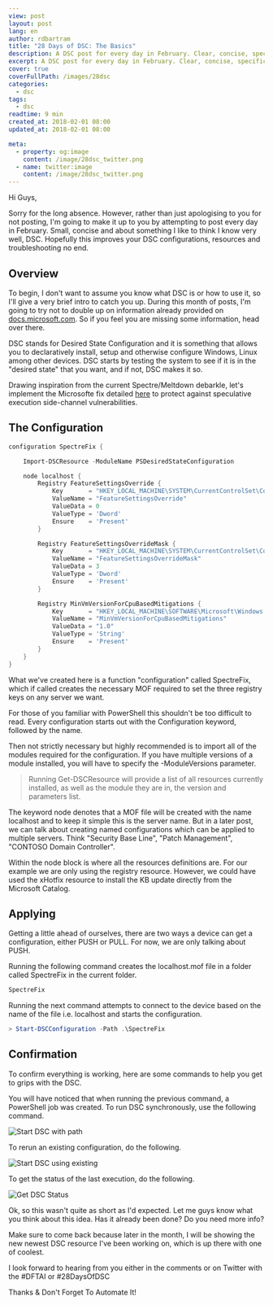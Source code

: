 ```yaml
---
view: post
layout: post
lang: en
author: rdbartram
title: "28 Days of DSC: The Basics"
description: A DSC post for every day in February. Clear, concise, specific DSC posts which will hopefully improve your DSC configurations, resources and troubleshooting no end.
excerpt: A DSC post for every day in February. Clear, concise, specific DSC posts which will hopefully improve your DSC configurations, resources and troubleshooting no end.
cover: true
coverFullPath: /images/28dsc
categories:
  - dsc
tags:
  - dsc
readtime: 9 min
created_at: 2018-02-01 08:00
updated_at: 2018-02-01 08:00

meta:
  - property: og:image
    content: /image/28dsc_twitter.png
  - name: twitter:image
    content: /image/28dsc_twitter.png
---
```


Hi Guys,

Sorry for the long absence. However, rather than just apologising to you for not posting, I'm going to make it up to you by attempting to post every day in February. Small, concise and about something I like to think I know very well, DSC. Hopefully this improves your DSC configurations, resources and troubleshooting no end.

## Overview

To begin, I don't want to assume you know what DSC is or how to use it, so I'll give a very brief intro to catch you up. During this month of posts, I'm going to try not to double up on information already provided on [docs.microsoft.com](https://docs.microsoft.com/en-us/powershell/dsc/overview). So if you feel you are missing some information, head over there.

DSC stands for Desired State Configuration and it is something that allows you to declaratively install, setup and otherwise configure Windows, Linux among other devices. DSC starts by testing the system to see if it is in the "desired state" that you want, and if not, DSC makes it so.

Drawing inspiration from the current Spectre/Meltdown debarkle, let's implement the Microsofte fix detailed [here](https://support.microsoft.com/en-us/help/4072698/windows-server-guidance-to-protect-against-the-speculative-execution) to protect against speculative execution side-channel vulnerabilities.

## The Configuration

```powershell
configuration SpectreFix {

    Import-DSCResource -ModuleName PSDesiredStateConfiguration

    node localhost {
        Registry FeatureSettingsOverride {
            Key       = "HKEY_LOCAL_MACHINE\SYSTEM\CurrentControlSet\Control\Session Manager\Memory Management"
            ValueName = "FeatureSettingsOverride"
            ValueData = 0
            ValueType = 'Dword'
            Ensure    = 'Present'
        }

        Registry FeatureSettingsOverrideMask {
            Key       = "HKEY_LOCAL_MACHINE\SYSTEM\CurrentControlSet\Control\Session Manager\Memory Management"
            ValueName = "FeatureSettingsOverrideMask"
            ValueData = 3
            ValueType = 'Dword'
            Ensure    = 'Present'
        }

        Registry MinVmVersionForCpuBasedMitigations {
            Key       = "HKEY_LOCAL_MACHINE\SOFTWARE\Microsoft\Windows NT\CurrentVersion\Virtualization"
            ValueName = "MinVmVersionForCpuBasedMitigations"
            ValueData = "1.0"
            ValueType = 'String'
            Ensure    = 'Present'
        }
    }
}
```

What we've created here is a function "configuration" called SpectreFix, which if called creates the necessary MOF required to set the three registry keys on any server we want.

For those of you familiar with PowerShell this shouldn't be too difficult to read. Every configuration starts out with the Configuration keyword, followed by the name.

Then not strictly necessary but highly recommended is to import all of the modules required for the configuration. If you have multiple versions of a module installed, you will have to specify the -ModuleVersions parameter.

> <lazy-load tag="img" :data="{ src: 'https://i1.wp.com/icons.iconarchive.com/icons/graphicloads/100-flat/256/info-icon.png?w=75', alt: 'warning icon', width:75, style:'float:left; margin: 0 15px 0 0' }" /> Running Get-DSCResource will provide a list of all resources currently installed, as well as the module they are in, the version and parameters list.

The keyword node denotes that a MOF file will be created with the name localhost and to keep it simple this is the server name. But in a later post, we can talk about creating named configurations which can be applied to multiple servers. Think "Security Base Line", "Patch Management", "CONTOSO Domain Controller".

Within the node block is where all the resources definitions are. For our example we are only using the registry resource. However, we could have used the xHotfix resource to install the KB update directly from the Microsoft Catalog.

## Applying

Getting a little ahead of ourselves, there are two ways a device can get a configuration, either PUSH or PULL. For now, we are only talking about PUSH.

Running the following command creates the localhost.mof file in a folder called SpectreFix in the current folder.

```powershell
SpectreFix
```

Running the next command attempts to connect to the device based on the name of the file i.e. localhost and starts the configuration.

```powershell
> Start-DSCConfiguration -Path .\SpectreFix
```

## Confirmation

To confirm everything is working, here are some commands to help you get to grips with the DSC.

You will have noticed that when running the previous command, a PowerShell job was created. To run DSC synchronously, use the following command.

![Start DSC with path](./images/startdscpath-1024x542.png)

To rerun an existing configuration, do the following.

![Start DSC using existing](./images/startdscuse-1024x525.png)

To get the status of the last execution, do the following.

![Get DSC Status](./images/dscstatus-1024x560.png)

Ok, so this wasn't quite as short as I'd expected. Let me guys know what you think about this idea. Has it already been done? Do you need more info?

Make sure to come back because later in the month, I will be showing the new newest DSC resource I've been working on, which is up there with one of coolest.

I look forward to hearing from you either in the comments or on Twitter with the #DFTAI or #28DaysOfDSC

Thanks & Don't Forget To Automate It!

